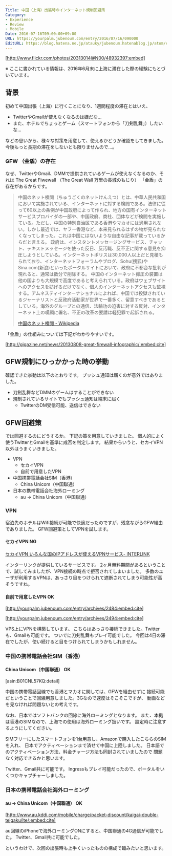 ```yaml
---
Title: 中国（上海）出張時のインターネット規制回避策
Category:
- Experience
- Review
- Mobile
Date: 2016-07-16T09:00:00+09:00
URL: https://yourpalm.jubenoum.com/entry/2016/07/16/090000
EditURL: https://blog.hatena.ne.jp/atauky/jubenoum.hatenablog.jp/atom/entry/6653812171405758627
---
```


[http://www.flickr.com/photos/20313014@N00/48932397:embed]

※ ここに書かれている情報は、2016年6月末に上海に滞在した際の経験にもとづいています。

## 背景

初めて中国出張（上海）に行くことになり、1週間程度の滞在とはいえ、

* TwitterやGmailが使えなくなるのは嫌だな…
* また、ホテルでちょっとゲーム（スマートフォンから「刀剣乱舞」）したいな…

などの思いから、様々な対策を用意して、使えるかどうか確認をしてきました。
今後もっと長期の滞在をしないとも限りませんので…。

###  GFW （金盾）の存在

なぜ、TwitterやGmail、DMMで提供されているゲームが使えなくなるのか、それは The Great Fiwewall （The Great Wall 万里の長城のもじり） 「金盾」の存在があるからです。

> 中国のネット検閲（ちゅうごくのネットけんえつ）とは、中華人民共和国において実施されている、インターネットに対する検閲である。法律に従って60以上の条例が中国政府によって作られ、地方の国有インターネットサービスプロバイダの一部や、中国政府、商社、団体などが検閲を実施している。ただし、中国の特別自治区である香港やマカオには適用されない。しかし最近では、ヤフー香港など、本来見られるはずの物が見られなくなってしまった。これは中国にはないような自由な記事が載っているからだと言える。
> 政府は、インスタントメッセージングサービス、チャット、テキストメッセージを使った反日、反汚職、反不正に関する意見を抑圧しようとしている。インターネットポリスは30,000人以上だと見積もられており、インターネットフォーラムやブログ、Sohu(捜狐)やSina.com(新浪)といったポータルサイトにおいて、政府に不都合な批判が現れると、通常は数分で削除する。
> 中国のインターネット抑圧の装置は他の国よりも大規模で高度であると考えられている。政府はウェブサイトへのアクセスを妨げるだけでなく、個人のインターネットアクセスも監視する。アムネスティインターナショナルによれば、中国では投獄されているジャーナリストと反政府活動家が世界で一番多く、留意すべきであるとしている。海外のグループとの通信、法輪功の迫害に対する反対、インターネット上の嘆願に署名、不正の改革の要請は軽犯罪で起訴される。
> 
> [中国のネット検閲 \- Wikipedia](https://ja.wikipedia.org/wiki/%E4%B8%AD%E5%9B%BD%E3%81%AE%E3%83%8D%E3%83%83%E3%83%88%E6%A4%9C%E9%96%B2)

「金盾」の仕組みについては下記がわかりやすいです。

[http://gigazine.net/news/20130808-great-firewall-infographic/:embed:cite]




<!-- more -->



## GFW規制にひっかかった時の挙動

確認できた挙動は以下のとおりです。
プッシュ通知は屆くのが意外ではありました。

* 刀剣乱舞などDMMのゲームはすることができない
* 規制されているサイトでもプッシュ通知は端末に屆く
   * TwitterのDM受信可能、送信はできない

## GFW回避策

では回避するのにどうするか。
下記の策を用意していきました。
個人的によく使うTwitterとGmailを基準に成否を判定します。
結果からいうと、セカイVPN以外はうまくいきました。

* VPN
   * セカイVPN
   * 自前で用意したVPN
* 中国携帯電話会社SIM（香港）
   * China Unicom（中国聯通）
* 日本の携帯電話会社海外ローミング
   * au → China Unicom（中国聯通）

### VPN

宿泊先のホテルはWifi接続が可能で快適だったのですが、残念ながらGFW経由でありました。
GFW回避策としてVPNを試します。

#### セカイVPN NG

[セカイVPN いろんな国のIPアドレスが使えるVPNサービス\- INTERLINK](http://www.interlink.or.jp/service/sekaivpn/)


インターリンクが提供しているサービスです。
2ヶ月無料期間があるということで、試してみましたが、VPN接続の時点で拒否されてしまいました。
多数のユーザが利用するVPNは、あっさり目をつけられて遮断されてしまう可能性が高そうですね。

#### 自前で用意したVPN OK



[http://yourpalm.jubenoum.com/entry/archives/2484:embed:cite]

[http://yourpalm.jubenoum.com/entry/archives/2494:embed:cite]



VPS上にVPNを構築しています。
こちらはあっさり接続できました。Twitterも、Gmailも可能です。
ついでに刀剣乱舞もプレイ可能でした。
今回は4日の滞在でしたが、使い続けると目をつけられてしまうかもしれません。

### 中国の携帯電話会社SIM（香港）
#### China Unicom（中国聯通） OK



[asin:B01CNL57KQ:detail]



中国の携帯電話回線でも香港とマカオに関しては、GFWを経由せずに
接続可能だということで回線用意しました。3Gなので速度はそこそこですが、
動画などを見なければ問題ないとの考えです。

なお、日本ではソフトバンクの回線に海外ローミングとなります。
また、本拠は香港のSIMなので、上海での使用は海外ローミング扱いです。
設定時に注意するようにしてください。

SIMフリーにしたスマートフォンを1台用意し、Amazonで購入したこちらのSIMを入れ、
日本でアクティベーションまで済せて中国に上陸しました。
日本語でのアクティベーション方法、料金チャージ方法も同封されていましたので
問題なく対応できるかと思います。

Twitter、Gmail共に可能です。
Ingressもプレイ可能だったので、ポータルをいくつかキャプチャーしました。


### 日本の携帯電話会社海外ローミング
#### au → China Unicom（中国聯通） OK

[http://www.au.kddi.com/mobile/charge/packet-discount/kaigai-double-teigaku/lte/:embed:cite]

au回線のiPhoneで海外ローミングONにすると、中国聯通の4G通信が可能でした。
Twitter、Gmail共に可能でした。

というわけで、次回の出張時も上手くいったものの構成で臨みたいと思います。
